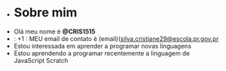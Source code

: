 - # Sobre mim
- Olá meu nome é **@CRIS1515**
- : +1 : MEU email de contato é (email)(silva.cristiane29@escola.pr.gov.pr
- Estou interessada em aprender a programar novas linguagens
- Estou aprendendo a programar recentemente a linguagem de JavaScript Scratch




